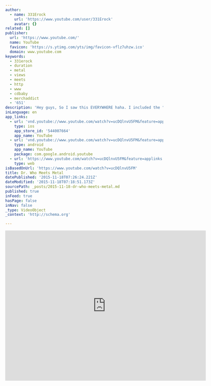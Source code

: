 ```yaml
---
author:
  - name: 331Erock
    url: 'https://www.youtube.com/user/331Erock'
    avatar: {}
related: []
publisher:
  url: 'https://www.youtube.com/'
  name: YouTube
  favicon: 'https://s.ytimg.com/yts/img/favicon-vflz7uhzw.ico'
  domain: www.youtube.com
keywords:
  - 331erock
  - duration
  - metal
  - views
  - meets
  - http
  - www
  - cdbaby
  - merchaddict
  - '651'
description: 'Hey guys, So I saw this EVERYWHERE haha. I included the "I am the Doctor" tune in there as well, it reminded me of Symphony X or Liquid Tension Experiment, who i both love. Big ups for everything guys, seriously. For all the messages, comments, subs, fan art, donations, and support.'
inLanguage: en
app_links:
  - url: 'vnd.youtube://www.youtube.com/watch?v=ucDQlnvU5FM&feature=applinks'
    type: ios
    app_store_id: '544007664'
    app_name: YouTube
  - url: 'vnd.youtube://www.youtube.com/watch?v=ucDQlnvU5FM&feature=applinks'
    type: android
    app_name: YouTube
    package: com.google.android.youtube
  - url: 'https://www.youtube.com/watch?v=ucDQlnvU5FM&feature=applinks'
    type: web
isBasedOnUrl: 'https://www.youtube.com/watch?v=ucDQlnvU5FM'
title: Dr. Who Meets Metal
datePublished: '2015-11-18T07:26:24.221Z'
dateModified: '2015-11-18T07:18:51.173Z'
sourcePath: _posts/2015-11-18-dr-who-meets-metal.md
published: true
inFeed: true
hasPage: false
inNav: false
_type: VideoObject
_context: 'http://schema.org'

---
```

<iframe src="https://cdn.embedly.com/widgets/media.html?src=https%3A%2F%2Fwww.youtube.com%2Fembed%2FucDQlnvU5FM%3Ffeature%3Doembed&amp;url=https%3A%2F%2Fwww.youtube.com%2Fwatch%3Fv%3DucDQlnvU5FM&amp;image=https%3A%2F%2Fi.ytimg.com%2Fvi%2FucDQlnvU5FM%2Fhqdefault.jpg&amp;key=b7d04c9b404c499eba89ee7072e1c4f7&amp;type=text%2Fhtml&amp;schema=youtube" width="640" height="480" scrolling="no" frameborder="0" allowfullscreen="allowfullscreen" style=""></iframe>